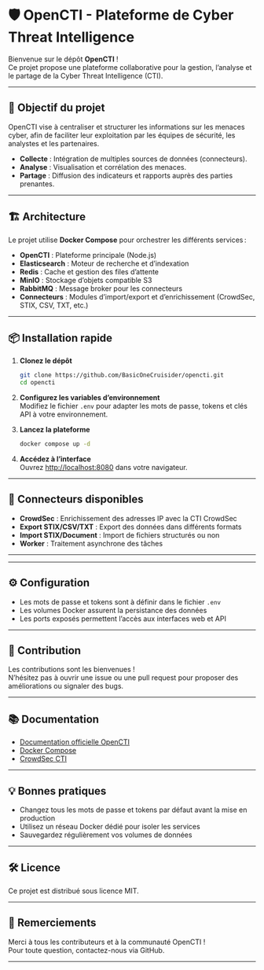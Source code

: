 # 🛡️ OpenCTI - Plateforme de Cyber Threat Intelligence

Bienvenue sur le dépôt **OpenCTI** !  
Ce projet propose une plateforme collaborative pour la gestion, l’analyse et le partage de la Cyber Threat Intelligence (CTI).

---

## 🚀 Objectif du projet

OpenCTI vise à centraliser et structurer les informations sur les menaces cyber, afin de faciliter leur exploitation par les équipes de sécurité, les analystes et les partenaires.

- **Collecte** : Intégration de multiples sources de données (connecteurs).
- **Analyse** : Visualisation et corrélation des menaces.
- **Partage** : Diffusion des indicateurs et rapports auprès des parties prenantes.

---

## 🏗️ Architecture

Le projet utilise **Docker Compose** pour orchestrer les différents services :

- **OpenCTI** : Plateforme principale (Node.js)
- **Elasticsearch** : Moteur de recherche et d’indexation
- **Redis** : Cache et gestion des files d’attente
- **MinIO** : Stockage d’objets compatible S3
- **RabbitMQ** : Message broker pour les connecteurs
- **Connecteurs** : Modules d’import/export et d’enrichissement (CrowdSec, STIX, CSV, TXT, etc.)

---

## 📦 Installation rapide

1. **Clonez le dépôt**

   ```bash
   git clone https://github.com/BasicOneCruisider/opencti.git
   cd opencti
   ```

2. **Configurez les variables d’environnement**  
   Modifiez le fichier `.env` pour adapter les mots de passe, tokens et clés API à votre environnement.

3. **Lancez la plateforme**

   ```bash
   docker compose up -d
   ```

4. **Accédez à l’interface**  
   Ouvrez [http://localhost:8080](http://localhost:8080) dans votre navigateur.

---

## 🔌 Connecteurs disponibles

- **CrowdSec** : Enrichissement des adresses IP avec la CTI CrowdSec
- **Export STIX/CSV/TXT** : Export des données dans différents formats
- **Import STIX/Document** : Import de fichiers structurés ou non
- **Worker** : Traitement asynchrone des tâches

---

---

## ⚙️ Configuration

- Les mots de passe et tokens sont à définir dans le fichier `.env`
- Les volumes Docker assurent la persistance des données
- Les ports exposés permettent l’accès aux interfaces web et API

---

## 📝 Contribution

Les contributions sont les bienvenues !  
N’hésitez pas à ouvrir une issue ou une pull request pour proposer des améliorations ou signaler des bugs.

---

## 📚 Documentation

- [Documentation officielle OpenCTI](https://www.opencti.io/docs)
- [Docker Compose](https://docs.docker.com/compose/)
- [CrowdSec CTI](https://www.crowdsec.net/)

---

## 💡 Bonnes pratiques

- Changez tous les mots de passe et tokens par défaut avant la mise en production
- Utilisez un réseau Docker dédié pour isoler les services
- Sauvegardez régulièrement vos volumes de données

---

## 🛠️ Licence

Ce projet est distribué sous licence MIT.

---

## 🤝 Remerciements

Merci à tous les contributeurs et à la communauté OpenCTI !  
Pour toute question, contactez-nous via GitHub.

---
